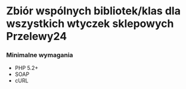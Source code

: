 # Zbiór wspólnych bibliotek/klas dla wszystkich wtyczek sklepowych Przelewy24 #
 

### Minimalne wymagania ###

- PHP 5.2+
- SOAP
- cURL
